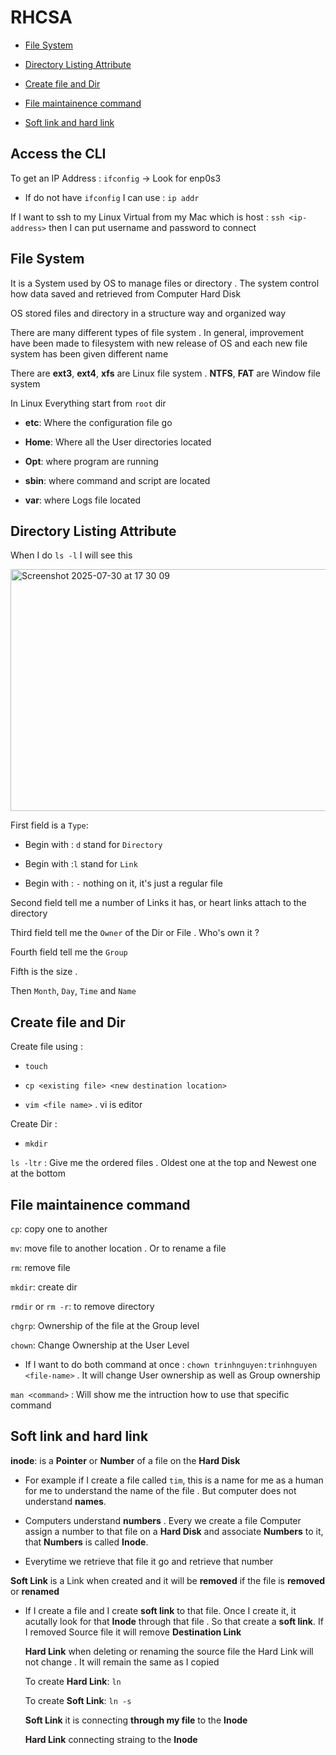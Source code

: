 # RHCSA

- [File System](#File-System)

- [Directory Listing Attribute](#Directory-Listing-Attribute)

- [Create file and Dir](#Create-file-and-Dir)

- [File maintainence command](#File-maintainence-command)

- [Soft link and hard link](#Soft-link-and-hard-link)

## Access the CLI 

To get an IP Address : `ifconfig` -> Look for enp0s3

- If do not have `ifconfig` I can use : `ip addr`

If I want to ssh to my Linux Virtual from my Mac which is host : `ssh <ip-address>` then I can put username and password to connect 

## File System

It is a System used by OS to manage files or directory . The system control how data saved and retrieved from Computer Hard Disk 

OS stored files and directory in a structure way and organized way  

There are many different types of file system . In general, improvement have been made to filesystem with new release of OS and each new file system has been given different name 

There are **ext3**, **ext4**, **xfs** are Linux file system . **NTFS**, **FAT** are Window file system 

In Linux Everything start from `root` dir 

- **etc**: Where the configuration file go

- **Home**: Where all the User directories located

- **Opt**: where program are running

- **sbin**: where command and script are located

- **var**: where Logs file located

## Directory Listing Attribute 

When I do `ls -l` I will see this 

<img width="611" height="387" alt="Screenshot 2025-07-30 at 17 30 09" src="https://github.com/user-attachments/assets/c40d1705-1106-4eb8-802e-db3fe79b2934" />

First field is a `Type`: 

- Begin with : `d` stand for `Directory`

- Begin with :`l` stand for `Link`

- Begin with : `-` nothing on it, it's just a regular file 

Second field tell me a number of Links it has, or heart links attach to the directory 

Third field tell me the `Owner` of the Dir or File . Who's own it ? 

Fourth field tell me the `Group` 

Fifth is the size . 

Then `Month`, `Day`, `Time` and `Name`

## Create file and Dir 

Create file using : 

- `touch`

- `cp <existing file> <new destination location>`

- `vim <file name>` . vi is editor

Create Dir :

- `mkdir`

`ls -ltr` : Give me the ordered files . Oldest one at the top and Newest one at the bottom  

## File maintainence command 

`cp`: copy one to another 

`mv`: move file to another location . Or to rename a file 

`rm`: remove file 

`mkdir`: create dir 

`rmdir` or `rm -r`: to remove directory

`chgrp`: Ownership of the file at the Group level

`chown`: Change Ownership at the User Level 

- If I want to do both command at once : `chown trinhnguyen:trinhnguyen <file-name>` . It will change User ownership as well as Group ownership 

`man <command>` : Will show me the intruction how to use that specific command

## Soft link and hard link 

**inode**: is a **Pointer** or **Number** of a file on the **Hard Disk**

- For example if I create a file called `tim`, this is a name for me as a human for me to understand the name of the file . But computer does not understand **names**.

- Computers understand **numbers** . Every we create a file Computer assign a number to that file on a **Hard Disk** and associate **Numbers** to it, that **Numbers** is called **Inode**.

- Everytime we retrieve that file it go and retrieve that number

**Soft Link** is a Link when created and it will be **removed** if the file is **removed** or **renamed**  

- If I create a file and I create **soft link** to that file. Once I create it, it acutally look for that **Inode** through that file . So that create a **soft link**. If I removed Source file it will remove **Destination Link**

  **Hard Link** when deleting or renaming the source file the Hard Link will not change . It will remain the same as I copied

  To create **Hard Link**: `ln`

  To create **Soft Link**: `ln -s`

  **Soft Link** it is connecting **through my file**  to the **Inode**

  **Hard Link** connecting straing to the **Inode**


















 

